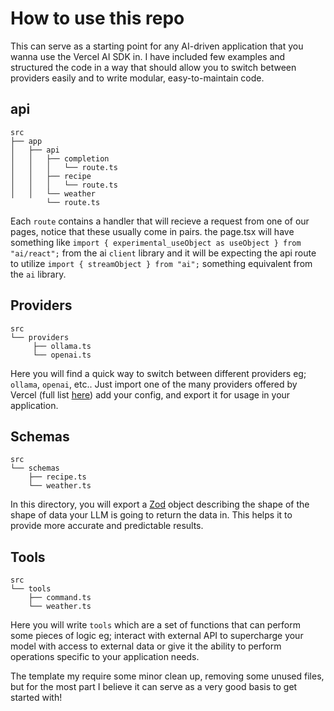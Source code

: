 # How to use this repo

This can serve as a starting point for any AI-driven application that you wanna use the
Vercel AI SDK in. I have included few examples and structured the code in a way that should
allow you to switch between providers easily and to write modular, easy-to-maintain code.

## api
```
src
├── app
│   ├── api
│   │   ├── completion
│   │   │   └── route.ts
│   │   ├── recipe
│   │   │   └── route.ts
│   │   └── weather
        └── route.ts
```
Each `route` contains a handler that will recieve a request from one of our pages, notice that these usually come in pairs. the page.tsx will have something like `import { experimental_useObject as useObject } from "ai/react";` from the ai `client` library and it will be expecting the api route to utilize `import { streamObject } from "ai";` something equivalent from the `ai` library.
        

## Providers
```
src
└── providers
     ├── ollama.ts
     └── openai.ts
```
    
Here you will find a quick way to switch between different providers eg; `ollama`, `openai`, etc.. Just import one of the many providers offered by Vercel (full list [here](https://sdk.vercel.ai/providers/ai-sdk-providers)) add your config, and export it for usage in your application.

## Schemas
```
src
└── schemas
    ├── recipe.ts
    └── weather.ts
```

In this directory, you will export a [Zod](https://zod.dev/) object describing the shape of the shape of data your LLM is going to return the data in. This helps it to provide more accurate and predictable results.

## Tools
```
src
└── tools
    ├── command.ts
    └── weather.ts
```
Here you will write `tools` which are a set of functions that can perform some pieces of logic eg; interact with external API to supercharge your model with access to external data or give it the ability to perform operations specific to your application needs.

The template my require some minor clean up, removing some unused files, but for the most part I believe it can serve as a very good basis to get started with!
